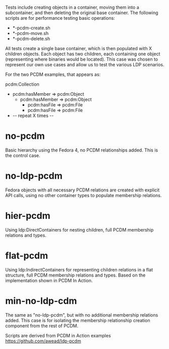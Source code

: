 Tests include creating objects in a container, moving them into a subcontainer, and then deleting the original base container.  The following scripts are for performance testing basic operations:
  * *-pcdm-create.sh
  * *-pcdm-move.sh
  * *-pcdm-delete.sh

All tests create a single base container, which is then populated with X children objects.  Each object has two children, each containing one object (representing where binaries would be located).  This case was chosen to represent our own use cases and allow us to test the various LDP scenarios.

For the two PCDM examples, that appears as:

pcdm:Collection
  * pcdm:hasMember => pcdm:Object
    * pcdm:hasMember => pcdm:Object
      * pcdm:hasFile => pcdm:File
      * pcdm:hasFile => pcdm:File
  * -- repeat X times --

no-pcdm
=======
Basic hierarchy using the Fedora 4, no PCDM relationships added.  This is the control case.	

no-ldp-pcdm
===========
Fedora objects with all necessary PCDM relations are created with explicit API calls, using no other container types to populate membership relations.

hier-pcdm
=========
Using ldp:DirectContainers for nesting children, full PCDM membership relations and types.

flat-pcdm
=========
Using ldp:IndirectContainers for representing children relations in a flat structure, full PCDM membership relations and types.  Based on the implementation shown in PCDM In Action.

min-no-ldp-cdm
=======
The same as "no-ldp-pcdm", but with no additional membership relations added.  This case is for isolating the membership relationship creation component from the rest of PCDM.


Scripts are derived from PCDM in Action examples https://github.com/awead/ldp-pcdm